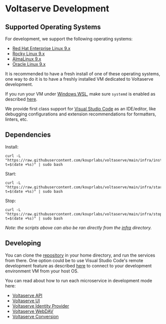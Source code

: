 # Voltaserve Development

## Supported Operating Systems

For development, we support the following operating systems:

- [Red Hat Enterprise Linux 9.x](https://www.redhat.com/en/technologies/linux-platforms/enterprise-linux)
- [Rocky Linux 9.x](https://rockylinux.org)
- [AlmaLinux 9.x](https://almalinux.org)
- [Oracle Linux 9.x](https://www.oracle.com/linux)

It is recommended to have a fresh install of one of these operating systems, one way to do it is to have a freshly installed VM dedicated to Voltaserve development.

If you run your VM under [Windows WSL](https://learn.microsoft.com/en-us/windows/wsl), make sure `systemd` is enabled as described [here](https://learn.microsoft.com/en-us/windows/wsl/wsl-config#systemd-support).

We provide first class support for [Visual Studio Code](https://code.visualstudio.com) as an IDE/editor, like debugging configurations and extension recommendations for formatters, linters, etc.

## Dependencies

Install:

```shell
curl -L "https://raw.githubusercontent.com/kouprlabs/voltaserve/main/infra/install.sh?t=$(date +%s)" | sudo bash
```

Start:

```shell
curl -L "https://raw.githubusercontent.com/kouprlabs/voltaserve/main/infra/start.sh?t=$(date +%s)" | sudo bash
```

Stop:

```shell
curl -L "https://raw.githubusercontent.com/kouprlabs/voltaserve/main/infra/stop.sh?t=$(date +%s)" | sudo bash
```

_Note: the scripts above can also be ran directly from the [infra](infra) directory._

## Developing

You can clone the [repository](https://github.com/kouprlabs/voltaserve) in your home directory, and run the services from there. One option could be to use Visual Studio Code's remote development feature as described [here](https://code.visualstudio.com/docs/remote/remote-overview) to connect to your development environment VM from your host OS.

You can read about how to run each microservice in development mode here:

- [Voltaserve API](api/README.md)
- [Voltaserve UI](ui/README.md)
- [Voltaserve Identity Provider](idp/README.md)
- [Voltaserve WebDAV](webdav/README.md)
- [Voltaserve Conversion](conversion/README.md)
